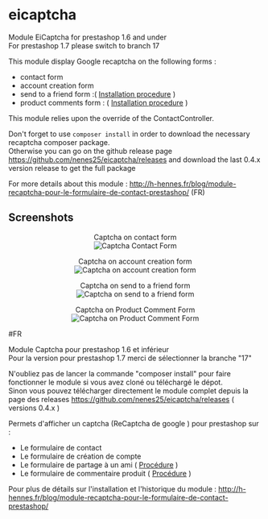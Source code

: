 # eicaptcha
Module EiCaptcha for prestashop 1.6 and under  
For prestashop 1.7 please switch to branch 17  

This module display Google recaptcha on the following forms :
 - contact form
 - account creation form
 - send to a friend form :( <a href="install-sendtoafriend.md">Installation procedure</a> )
 - product comments form : ( <a href="install-productcomments.md">Installation procedure</a> )

 This module relies upon the override of the ContactController.

 Don't forget to use `composer install` in order to download the necessary recaptcha composer package.  
 Otherwise you can go on the github release page https://github.com/nenes25/eicaptcha/releases and download the last 0.4.x version release to get the full package  

 
 For more details about this module  : 
 http://h-hennes.fr/blog/module-recaptcha-pour-le-formulaire-de-contact-prestashop/ (FR)
 
 Screenshots
--- 

<p align="center">
	Captcha on contact form <br />
	<img src="http://www.h-hennes.fr/blog/wp-content/uploads/2015/06/eicaptcha-v2-contact-form.jpg" alt="Captcha Contact Form" />
</p>

<p align="center">
	Captcha on account creation form <br />
	<img src="http://www.h-hennes.fr/blog/wp-content/uploads/2015/06/eicaptcha-v2-account.jpg" alt="Captcha on account creation form" />
</p>

<p align="center">
	Captcha on send to a friend form <br />
	<img src="http://www.h-hennes.fr/blog/wp-content/uploads/2015/06/eicaptcha-v2-sendtoafriend-form.jpg" alt="Captcha on send to a friend form" />
</p>

<p align="center">
	Captcha on Product Comment Form <br />
	<img src="http://www.h-hennes.fr/blog/wp-content/uploads/2015/06/eicaptcha-v2-productcomment-form.jpg" alt="Captcha on Product Comment Form" />
</p>





#FR

Module Captcha pour prestashop 1.6 et inférieur  
Pour la version pour prestashop 1.7 merci de sélectionner la branche "17"  

N'oubliez pas de lancer la commande "composer install" pour faire fonctionner le module si vous avez cloné ou téléchargé le dépot.  
Sinon vous pouvez télécharger directement le module complet depuis la page des releases https://github.com/nenes25/eicaptcha/releases ( versions 0.4.x )  

Permets d'afficher un captcha (ReCaptcha de google ) pour prestashop sur :
 - Le formulaire de contact
 - Le formulaire de création de compte
 - Le formulaire de partage à un ami ( <a href="http://www.h-hennes.fr/blog/2015/05/22/prestashop-mettre-en-place-un-captcha-sur-le-formulaire-envoyer-a-un-ami/" target="_blank">Procédure</a>  )
 - Le formulaire de commentaire produit (  <a href="http://www.h-hennes.fr/blog/2015/06/17/prestashop-captcha-commentaires-produit/" target="_blank">Procédure</a>  )
 
 Pour plus de détails sur l'installation et l'historique du module : 
 http://h-hennes.fr/blog/module-recaptcha-pour-le-formulaire-de-contact-prestashop/
